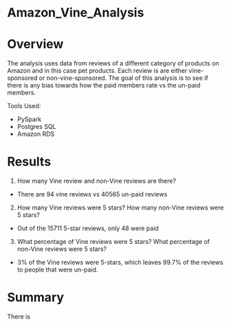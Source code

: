 # Amazon_Vine_Analysis

# Overview

The analysis uses data from reviews of a different category of products on Amazon and in this case pet products. Each review is are either vine-sponsored or non-vine-sponsored. The goal of this analysis is to see if there is any bias towards how the paid members rate vs the un-paid members.

Tools Used:
- PySpark
- Postgres SQL
- Amazon RDS

# Results 

1. How many Vine review and non-Vine reviews are there?
- There are 94 vine reviews vs 40565 un-paid reviews
2. How many Vine reviews were 5 stars? How many non-Vine reviews were 5 stars?
- Out of the 15711 5-star reviews, only 48 were paid
3. What percentage of Vine reviews were 5 stars? What percentage of non-Vine reviews were 5 stars?
- 3% of the Vine reviews were 5-stars, which leaves 99.7% of the reviews to people that were un-paid.

# Summary 

There is

